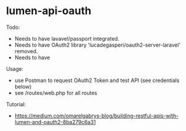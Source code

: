 # lumen-api-oauth

Todo:
- Needs to have lavavel/passport integrated.
- Needs to have OAuth2 library 'lucadegasperi/oauth2-server-laravel' removed.
- Needs to have

Usage:
- use Postman to request OAuth2 Token and test API (see credentials below)
- see /routes/web.php for all routes

Tutorial:
- https://medium.com/omarelgabrys-blog/building-restful-apis-with-lumen-and-oauth2-8ba279c6a31
